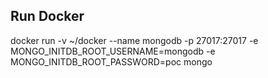 ## Run Docker

docker run -v ~/docker --name mongodb -p 27017:27017 -e MONGO_INITDB_ROOT_USERNAME=mongodb -e MONGO_INITDB_ROOT_PASSWORD=poc mongo

